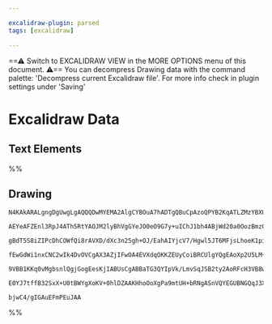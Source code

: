 ```yaml
---

excalidraw-plugin: parsed
tags: [excalidraw]

---
```

==⚠  Switch to EXCALIDRAW VIEW in the MORE OPTIONS menu of this document. ⚠== You can decompress Drawing data with the command palette: 'Decompress current Excalidraw file'. For more info check in plugin settings under 'Saving'


# Excalidraw Data
## Text Elements
%%
## Drawing
```compressed-json
N4KAkARALgngDgUwgLgAQQQDwMYEMA2AlgCYBOuA7hADTgQBuCpAzoQPYB2KqATLZMzYBXUtiRoIACyhQ4zZAHoFAc0JRJQgEYA6bGwC2CgF7N6hbEcK4OCtptbErHALRY8RMpWdx8Q1TdIEfARcZgRmBShcZQUebQA2bQB2GjoghH0EDihmbgBtcDBQMBKIEm4IIwARbCSqgGEARxgASQANTQA1AzaAIWUKACUAaQAWVJLIWEQKwn1opH5SzG5n

AEYeAFZEnl3RpJ4ATh5RtYAOJM2lyBhVgGYeJO0eO9G7y+uIChJ1bh4ABjWd20a0OozBmzOozO702d0+kgQhGU0m4+3+n2symC3AxhQEUFIbAA1gh6mx8GxSBVCdZmHBcIFshNSppcNhicoiUIOMRyZTqRJaRx6YyslAWZAAGaEfD4ADKsBxEkEHklEGYhJJCAA6j9JH9PpqiaTFTBlehVeVPtyURxwrk0GtPmwGdg1Lcnf88ZMIFzhHAWsRHag8

gBdT5S8iZIPcDhCOWfQi8rAVXD/dXc3n25gh+OJ/EahAIYjcV7/Hgwl5JT6MFjsLhoeK1pisTgAOU4Ym453LRw2V0LhGYVXSUBL3EJQgQn00wl5AFFgplsnmE/hPkI4MRcOPS06km9Ro94md/mezp8iBxiXH11e2ByJ2gpQQwkaolAhCGIIhecnlHVGVgljCRAQQTRiDWJIkjEeJXjuM5K00O5iB4Yh4jZNZNClHCknTXAzmweIpSSQ51WYdxxFD

fEwGdWi1nxCNC2wIk4DvOVCgAX3AZjIFwOA4EVXdqOKKZEUyCoiBRCUlgYQgEAoXp2U5LM+QpKkKgAYilXS9JZCBsBEJkoBacd9EVE0yQ0wV0C0tYEAchyDKM0gTLMjJlI5f0eXUgUaXIEUGRMlzjPFDz9AAMVlBUlWojUKWtQpDLC7IIss7U9WIX40D4ZLXPc8yMtNOKKitUs5IK8LzMGYQ7QdHtKtS0zzIAeTdD0e29Jq3OqjJIs4KBItwfRZU

9VBB1KKq0vMgbsnlQgjGogEesKjIABUsCgABBaTG3QYIpVk/LmvSqJSB2ty2AoRFcH3VB8w3E7epmjIF15barpukJ7ogRkiSoVa+v0T6AfW+B4rUgzKKJOU2jRO5EjWeIYKSb14n+UZoXhZKYYpfAAE0ywubR/jRtZNlBeIwUOO5JsgIw2AMbgxMgegCGnP5tDOGFD0Obigde/Rat8nMfyhuSuRIBalr+H1ICl4hFQQdi0Hpv1SBIABZNhiAQd7c

E0YJ7tffB32SxX+U0tBWYgXoKV+0hlDZAAKHhoOoXgPa9mtUH+bRNgASnVQYEGUBNGQqJ3XZeDFeDuOPY89/2g4gAXnpM4qEHaqAGzXAtSijEaEFDlNNY4QCbcLLJDeNydSGnT5sCIVXUCnGdCw4Yv68bwthCga9qPb9PSjsAArBBsByeUu7gHW9YNo3n1QU3zdKdlc8YdamfwFnC2meKwmCKeG3VIzNQMcGZjQR6HyfE23w7318FCHaT63neOPw

bjwC4/gIGAuEFmPEuJAA
```
%%